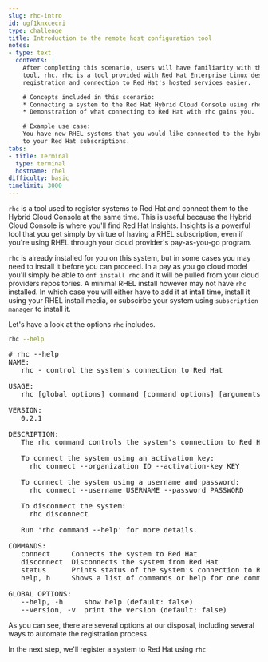 ```yaml
---
slug: rhc-intro
id: ugf1knxcecri
type: challenge
title: Introduction to the remote host configuration tool
notes:
- type: text
  contents: |
    After completing this scenario, users will have familiarity with the remote host configuration 
    tool, rhc. rhc is a tool provided with Red Hat Enterprise Linux designed to make system 
    registration and connection to Red Hat's hosted services easier.

    # Concepts included in this scenario:
    * Connecting a system to the Red Hat Hybrid Cloud Console using rhc.
    * Demonstration of what connecting to Red Hat with rhc gains you.

    # Example use case:
    You have new RHEL systems that you would like connected to the hybrid cloud console and connected
    to your Red Hat subscriptions.
tabs:
- title: Terminal
  type: terminal
  hostname: rhel
difficulty: basic
timelimit: 3000
---
```

`rhc` is a tool used to register systems to Red Hat and connect them to the Hybrid Cloud Console at the same time.  This is useful because the Hybrid Cloud Console is where you'll find Red Hat Insights.  Insights is a powerful tool that you get simply by virtue of having a RHEL subscription, even if you're using RHEL through your cloud provider's pay-as-you-go program.

`rhc` is already installed for you on this system, but in some cases you may need to install it before you can proceed.  In a pay as you go cloud model you'll simply be able to `dnf install rhc` and it will be pulled from your cloud providers repositories.  A minimal RHEL install however may not have `rhc` installed.  In which case you will either have to add it at intall time, install it using your RHEL install media, or subscirbe your system using `subscription manager` to install it.

Let's have a look at the options `rhc` includes.

```bash
rhc --help
```

<pre>
# rhc --help
NAME:
   rhc - control the system's connection to Red Hat

USAGE:
   rhc [global options] command [command options] [arguments...]

VERSION:
   0.2.1

DESCRIPTION:
   The rhc command controls the system's connection to Red Hat.

   To connect the system using an activation key:
     rhc connect --organization ID --activation-key KEY

   To connect the system using a username and password:
     rhc connect --username USERNAME --password PASSWORD

   To disconnect the system:
     rhc disconnect

   Run 'rhc command --help' for more details.

COMMANDS:
   connect     Connects the system to Red Hat
   disconnect  Disconnects the system from Red Hat
   status      Prints status of the system's connection to Red Hat
   help, h     Shows a list of commands or help for one command

GLOBAL OPTIONS:
   --help, -h     show help (default: false)
   --version, -v  print the version (default: false)
</pre>

As you can see, there are several options at our disposal, including several ways to automate the registration process.

In the next step, we'll register a system to Red Hat using `rhc`
